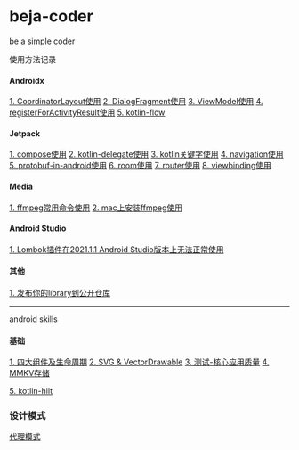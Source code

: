 # beja-coder

be a simple coder

使用方法记录

#### Androidx

[1. CoordinatorLayout使用](https://github.com/edmond-biguys/beja-coder/blob/main/androidx/CoordinatorLayout.md)
[2. DialogFragment使用](https://github.com/edmond-biguys/beja-coder/blob/main/androidx/DialogFragment.md)
[3. ViewModel使用](https://github.com/edmond-biguys/beja-coder/blob/main/androidx/ViewModel.md)
[4. registerForActivityResult使用](https://github.com/edmond-biguys/beja-coder/blob/main/androidx/registerForActivityResult.md)
[5. kotlin-flow](https://github.com/edmond-biguys/beja-coder/blob/main/androidx/kotlin-flow.md)

#### Jetpack

[1. compose使用](https://github.com/edmond-biguys/beja-coder/tree/main/jetpack/compose.md)
[2. kotlin-delegate使用](https://github.com/edmond-biguys/beja-coder/tree/main/jetpack/kotlin-delegate.md)
[3. kotlin关键字使用](https://github.com/edmond-biguys/beja-coder/tree/main/jetpack/kotlin关键字.md)
[4. navigation使用](https://github.com/edmond-biguys/beja-coder/tree/main/jetpack/navigation.md)
[5. protobuf-in-android使用](https://github.com/edmond-biguys/beja-coder/tree/main/jetpack/protobuf-in-android.md)
[6. room使用](https://github.com/edmond-biguys/beja-coder/tree/main/jetpack/room.md)
[7. router使用](https://github.com/edmond-biguys/beja-coder/tree/main/jetpack/router.md)
[8. viewbinding使用](https://github.com/edmond-biguys/beja-coder/tree/main/jetpack/viewbinding.md)

#### Media

[1. ffmpeg常用命令使用](https://github.com/edmond-biguys/beja-coder/tree/main/media/ffmpeg常用命令.md)
[2. mac上安装ffmpeg使用](https://github.com/edmond-biguys/beja-coder/tree/main/media/mac上安装ffmpeg.md)

#### Android Studio

[1. Lombok插件在2021.1.1 Android Studio版本上无法正常使用](https://github.com/edmond-biguys/beja-coder/blob/main/android-studio/lombok.md)

#### 其他

[1. 发布你的library到公开仓库](https://github.com/edmond-biguys/beja-coder/blob/main/pushlish-your-library.md)

---

android skills

#### 基础

[1. 四大组件及生命周期](https://github.com/edmond-biguys/beja-coder/blob/main/android-base/四大组件及生命周期.md)
[2. SVG &amp; VectorDrawable](https://github.com/edmond-biguys/beja-coder/blob/main/android-base/svg-VectorDrawable.md)
[3. 测试-核心应用质量](https://github.com/edmond-biguys/beja-coder/blob/main/android-base/核心应用质量.md)
[4. MMKV存储](https://github.com/edmond-biguys/beja-coder/blob/main/android-base/MMKV存储.md)  

[5. kotlin-hilt](https://github.com/edmond-biguys/beja-coder/blob/main/android-base/kotlin-hilt.md)

### 设计模式

[代理模式](https://github.com/edmond-biguys/beja-coder/blob/main/design-pattern/代理模式.md)
